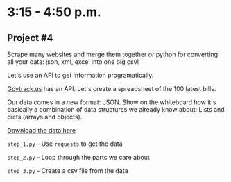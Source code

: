 # 3:15 - 4:50 p.m.

## Project #4

Scrape many websites and merge them together
_or_
python for converting all your data: json, xml, excel into one big csv!

Let's use an API to get information programatically.

[Govtrack.us](https://www.govtrack.us/developers/api) has an API. Let's
create a spreadsheet of the 100 latest bills.

Our data comes in a new format: JSON. Show on the whiteboard how it's
basically a combination of data structures we already know about: Lists
and dicts (arrays and objects).

[Download the data here](https://www.govtrack.us/api/v2/bill?congress=112&order_by=-current_status_date)

`step_1.py` - Use `requests` to get the data

`step_2.py` - Loop through the parts we care about

`step_3.py` - Create a csv file from the data

